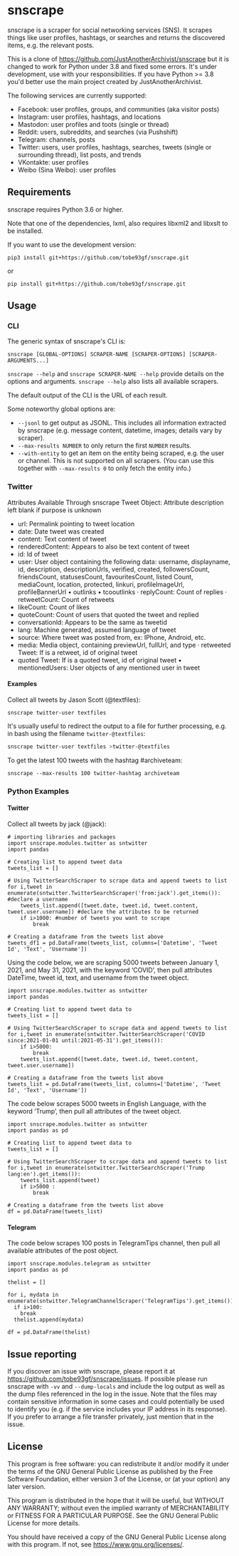 # snscrape
snscrape is a scraper for social networking services (SNS). It scrapes things like user profiles, hashtags, or searches and returns the discovered items, e.g. the relevant posts.

This is a clone of https://github.com/JustAnotherArchivist/snscrape but it is changed to work for Python under 3.8 and fixed some errors. It's under development, use with your responsibilities. If you have Python >= 3.8 you'd better use the main project created by JustAnotherArchivist.

The following services are currently supported:

* Facebook: user profiles, groups, and communities (aka visitor posts)
* Instagram: user profiles, hashtags, and locations
* Mastodon: user profiles and toots (single or thread)
* Reddit: users, subreddits, and searches (via Pushshift)
* Telegram: channels, posts
* Twitter: users, user profiles, hashtags, searches, tweets (single or surrounding thread), list posts, and trends
* VKontakte: user profiles
* Weibo (Sina Weibo): user profiles

## Requirements
snscrape requires Python 3.6 or higher.

Note that one of the dependencies, lxml, also requires libxml2 and libxslt to be installed.

If you want to use the development version:

    pip3 install git+https://github.com/tobe93gf/snscrape.git
    
or

    pip install git+https://github.com/tobe93gf/snscrape.git

## Usage
### CLI
The generic syntax of snscrape's CLI is:

    snscrape [GLOBAL-OPTIONS] SCRAPER-NAME [SCRAPER-OPTIONS] [SCRAPER-ARGUMENTS...]

`snscrape --help` and `snscrape SCRAPER-NAME --help` provide details on the options and arguments. `snscrape --help` also lists all available scrapers.

The default output of the CLI is the URL of each result.

Some noteworthy global options are:

* `--jsonl` to get output as JSONL. This includes all information extracted by snscrape (e.g. message content, datetime, images; details vary by scraper).
* `--max-results NUMBER` to only return the first `NUMBER` results.
* `--with-entity` to get an item on the entity being scraped, e.g. the user or channel. This is not supported on all scrapers. (You can use this together with `--max-results 0` to only fetch the entity info.)

### Twitter
Attributes Available Through snscrape Tweet Object: Attribute description left blank if purpose is unknown
* url: Permalink pointing to tweet location 
* date: Date tweet was created 
* content: Text content of tweet 
* renderedContent: Appears to also be text content of tweet 
* id: ld of tweet 
* user: User object containing the following data: username, displayname, id, description, descriptionUrls, verified, created, followersCount, friendsCount,
statusesCount, favouritesCount, listed Count, mediaCount, location, protected, linkuri, profileImageUrl, profileBannerUrl • outlinks • tcooutlinks · replyCount: Count of replies · retweetCount: Count of retweets 
* likeCount: Count of likes 
* quoteCount: Count of users that quoted the tweet and replied 
* conversationld: Appears to be the same as tweetid 
* lang: Machine generated, assumed language of tweet 
* source: Where tweet was posted from, ex: IPhone, Android, etc. 
* media: Media object, containing previewUrl, fullUrl, and type · retweeted Tweet: If is a retweet, id of original tweet 
* quoted Tweet: If is a quoted tweet, id of original tweet • mentionedUsers: User objects of any mentioned user in tweet


#### Examples
Collect all tweets by Jason Scott (@textfiles):

    snscrape twitter-user textfiles

It's usually useful to redirect the output to a file for further processing, e.g. in bash using the filename `twitter-@textfiles`:

```bash
snscrape twitter-user textfiles >twitter-@textfiles
```

To get the latest 100 tweets with the hashtag #archiveteam:

    snscrape --max-results 100 twitter-hashtag archiveteam

### Python Examples
#### Twitter
Collect all tweets by jack (@jack):

    # importing libraries and packages
    import snscrape.modules.twitter as sntwitter
    import pandas

    # Creating list to append tweet data 
    tweets_list = []

    # Using TwitterSearchScraper to scrape data and append tweets to list
    for i,tweet in enumerate(sntwitter.TwitterSearchScraper('from:jack').get_items()): #declare a username 
        tweets_list.append([tweet.date, tweet.id, tweet.content, tweet.user.username]) #declare the attributes to be returned
        if i>1000: #number of tweets you want to scrape
            break
    
    # Creating a dataframe from the tweets list above 
    tweets_df1 = pd.DataFrame(tweets_list, columns=['Datetime', 'Tweet Id', 'Text', 'Username'])



Using the code below, we are scraping 5000 tweets between January 1, 2021, and May 31, 2021, with the keyword ‘COVID’, then pull attributes DateTime, tweet id, text, and username from the tweet object.

    import snscrape.modules.twitter as sntwitter
    import pandas

    # Creating list to append tweet data to
    tweets_list = []

    # Using TwitterSearchScraper to scrape data and append tweets to list
    for i,tweet in enumerate(sntwitter.TwitterSearchScraper('COVID since:2021-01-01 until:2021-05-31').get_items()):
        if i>5000:
            break
        tweets_list.append([tweet.date, tweet.id, tweet.content, tweet.user.username])
    
    # Creating a dataframe from the tweets list above
    tweets_list = pd.DataFrame(tweets_list, columns=['Datetime', 'Tweet Id', 'Text', 'Username'])


The code below scrapes 5000 tweets in English Language, with the keyword ‘Trump’, then pull all attributes of the tweet object.

    import snscrape.modules.twitter as sntwitter
    import pandas as pd

    # Creating list to append tweet data to
    tweets_list = []

    # Using TwitterSearchScraper to scrape data and append tweets to list
    for i,tweet in enumerate(sntwitter.TwitterSearchScraper('Trump lang:en').get_items()):
        tweets_list.append(tweet)
        if i>5000 :
            break

    # Creating a dataframe from the tweets list above
    df = pd.DataFrame(tweets_list)


#### Telegram
The code below scrapes 100 posts in TelegramTips channel, then pull all available attributes of the post object.

    import snscrape.modules.telegram as sntwitter
    import pandas as pd

    thelist = []

    for i, mydata in enumerate(sntwitter.TelegramChannelScraper('TelegramTips').get_items()):
      if i>100:
        break
      thelist.append(mydata)

    df = pd.DataFrame(thelist)


## Issue reporting
If you discover an issue with snscrape, please report it at <https://github.com/tobe93gf/snscrape/issues>. If possible please run snscrape with `-vv` and `--dump-locals` and include the log output as well as the dump files referenced in the log in the issue. Note that the files may contain sensitive information in some cases and could potentially be used to identify you (e.g. if the service includes your IP address in its response). If you prefer to arrange a file transfer privately, just mention that in the issue.

## License
This program is free software: you can redistribute it and/or modify it under the terms of the GNU General Public License as published by the Free Software Foundation, either version 3 of the License, or (at your option) any later version.

This program is distributed in the hope that it will be useful, but WITHOUT ANY WARRANTY; without even the implied warranty of MERCHANTABILITY or FITNESS FOR A PARTICULAR PURPOSE.  See the GNU General Public License for more details.

You should have received a copy of the GNU General Public License along with this program.  If not, see <https://www.gnu.org/licenses/>.
